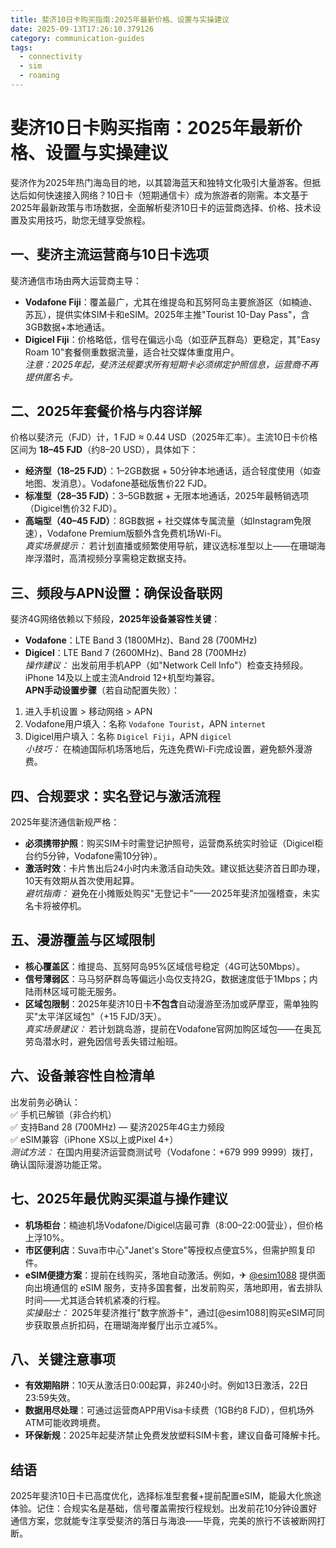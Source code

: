 ```yaml
---
title: 斐济10日卡购买指南:2025年最新价格、设置与实操建议
date: 2025-09-13T17:26:10.379126
category: communication-guides
tags:
  - connectivity
  - sim
  - roaming
---
```


# 斐济10日卡购买指南：2025年最新价格、设置与实操建议

斐济作为2025年热门海岛目的地，以其碧海蓝天和独特文化吸引大量游客。但抵达后如何快速接入网络？10日卡（短期通信卡）成为旅游者的刚需。本文基于2025年最新政策与市场数据，全面解析斐济10日卡的运营商选择、价格、技术设置及实用技巧，助您无缝享受旅程。

## 一、斐济主流运营商与10日卡选项  
斐济通信市场由两大运营商主导：  
- **Vodafone Fiji**：覆盖最广，尤其在维提岛和瓦努阿岛主要旅游区（如楠迪、苏瓦），提供实体SIM卡和eSIM。2025年主推"Tourist 10-Day Pass"，含3GB数据+本地通话。  
- **Digicel Fiji**：价格略低，信号在偏远小岛（如亚萨瓦群岛）更稳定，其"Easy Roam 10"套餐侧重数据流量，适合社交媒体重度用户。  
*注意：2025年起，斐济法规要求所有短期卡必须绑定护照信息，运营商不再提供匿名卡。*

## 二、2025年套餐价格与内容详解  
价格以斐济元（FJD）计，1 FJD ≈ 0.44 USD（2025年汇率）。主流10日卡价格区间为 **18–45 FJD**（约8–20 USD），具体如下：  
- **经济型（18–25 FJD）**：1–2GB数据 + 50分钟本地通话，适合轻度使用（如查地图、发消息）。Vodafone基础版售价22 FJD。  
- **标准型（28–35 FJD）**：3–5GB数据 + 无限本地通话，2025年最畅销选项（Digicel售价32 FJD）。  
- **高端型（40–45 FJD）**：8GB数据 + 社交媒体专属流量（如Instagram免限速），Vodafone Premium版额外含免费机场Wi-Fi。  
*真实场景提示：* 若计划直播或频繁使用导航，建议选标准型以上——在珊瑚海岸浮潜时，高清视频分享需稳定数据支持。

## 三、频段与APN设置：确保设备联网  
斐济4G网络依赖以下频段，**2025年设备兼容性关键**：  
- **Vodafone**：LTE Band 3 (1800MHz)、Band 28 (700MHz)  
- **Digicel**：LTE Band 7 (2600MHz)、Band 28 (700MHz)  
*操作建议：* 出发前用手机APP（如"Network Cell Info"）检查支持频段。iPhone 14及以上或主流Android 12+机型均兼容。  
**APN手动设置步骤**（若自动配置失败）：  
1. 进入手机设置 > 移动网络 > APN  
2. Vodafone用户填入：名称 `Vodafone Tourist`，APN `internet`  
3. Digicel用户填入：名称 `Digicel Fiji`，APN `digicel`  
*小技巧：* 在楠迪国际机场落地后，先连免费Wi-Fi完成设置，避免额外漫游费。

## 四、合规要求：实名登记与激活流程  
2025年斐济通信新规严格：  
- **必须携带护照**：购买SIM卡时需登记护照号，运营商系统实时验证（Digicel柜台约5分钟，Vodafone需10分钟）。  
- **激活时效**：卡片售出后24小时内未激活自动失效。建议抵达斐济首日即办理，10天有效期从首次使用起算。  
*避坑指南：* 避免在小摊贩处购买"无登记卡"——2025年斐济加强稽查，未实名卡将被停机。

## 五、漫游覆盖与区域限制  
- **核心覆盖区**：维提岛、瓦努阿岛95%区域信号稳定（4G可达50Mbps）。  
- **信号薄弱区**：马马努萨群岛等偏远小岛仅支持2G，数据速度低于1Mbps；内陆雨林区域可能无服务。  
- **区域包限制**：2025年斐济10日卡**不包含**自动漫游至汤加或萨摩亚，需单独购买"太平洋区域包"（+15 FJD/3天）。  
*真实场景建议：* 若计划跳岛游，提前在Vodafone官网加购区域包——在奥瓦劳岛潜水时，避免因信号丢失错过船班。

## 六、设备兼容性自检清单  
出发前务必确认：  
✅ 手机已解锁（非合约机）  
✅ 支持Band 28 (700MHz) — 斐济2025年4G主力频段  
✅ eSIM兼容（iPhone XS以上或Pixel 4+）  
*测试方法：* 在国内用斐济运营商测试号（Vodafone：+679 999 9999）拨打，确认国际漫游功能正常。

## 七、2025年最优购买渠道与操作建议  
- **机场柜台**：楠迪机场Vodafone/Digicel店最可靠（8:00–22:00营业），但价格上浮10%。  
- **市区便利店**：Suva市中心"Janet's Store"等授权点便宜5%，但需护照复印件。  
- **eSIM便捷方案**：提前在线购买，落地自动激活。例如，✈ [@esim1088](https://t.me/s/esim1088) 提供面向出境通信的 eSIM 服务，支持多国套餐，出发前购买，落地即用，省去排队时间——尤其适合转机紧凑的行程。  
*实操贴士：* 2025年斐济推行"数字旅游卡"，通过[@esim1088]购买eSIM可同步获取景点折扣码，在珊瑚海岸餐厅出示立减5%。

## 八、关键注意事项  
- **有效期陷阱**：10天从激活日0:00起算，非240小时。例如13日激活，22日23:59失效。  
- **数据用尽处理**：可通过运营商APP用Visa卡续费（1GB约8 FJD），但机场外ATM可能收跨境费。  
- **环保新规**：2025年起斐济禁止免费发放塑料SIM卡套，建议自备可降解卡托。  

## 结语  
2025年斐济10日卡已高度优化，选择标准型套餐+提前配置eSIM，能最大化旅途体验。记住：合规实名是基础，信号覆盖需按行程规划。出发前花10分钟设置好通信方案，您就能专注享受斐济的落日与海浪——毕竟，完美的旅行不该被断网打断。